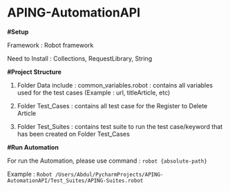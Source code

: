 # APING-AutomationAPI

**#Setup**

Framework 	 : Robot framework
 
Need to Install	 : Collections, RequestLibrary, String
	
**#Project Structure**
	
1. Folder Data include : 
common_variables.robot : contains all variables used for the test cases (Example : url, titleArticle, etc)

2. Folder Test_Cases	 	: contains all test case for the Register to Delete Article

3. Folder Test_Suites		: contains test suite to run the test case/keyword that has been created on Folder Test_Cases

**#Run Automation**

For run the Automation, please use command : 
    `robot {absolute-path}`

Example : `Robot /Users/Abdul/PycharmProjects/APING-AutomationAPI/Test_Suites/APING-Suites.robot`

